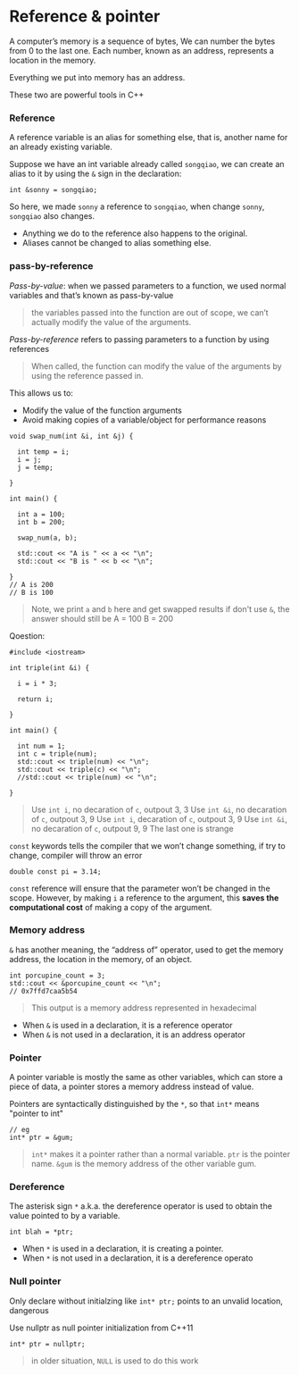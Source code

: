 # Reference & pointer
A computer’s memory is a sequence of bytes, We can number the bytes from 0 to the last one. Each number, known as an address, represents a location in the memory.

Everything we put into memory has an address.

These two are powerful tools in C++

### Reference
A reference variable is an alias for something else, that is, another name for an already existing variable.

Suppose we have an int variable already called `songqiao`, we can create an alias to it by using the `&` sign in the declaration:
```
int &sonny = songqiao;
```
So here, we made `sonny` a reference to `songqiao`, when change `sonny`, `songqiao` also changes.

- Anything we do to the reference also happens to the original.
- Aliases cannot be changed to alias something else.

### pass-by-reference
*Pass-by-value*: when we passed parameters to a function, we used normal variables and that’s known as pass-by-value
> the variables passed into the function are out of scope, we can’t actually modify the value of the arguments.

*Pass-by-reference* refers to passing parameters to a function by using references
> When called, the function can modify the value of the arguments by using the reference passed in.

This allows us to:
- Modify the value of the function arguments
- Avoid making copies of a variable/object for performance reasons

```
void swap_num(int &i, int &j) {
 
  int temp = i;
  i = j;
  j = temp;
 
}
 
int main() {
 
  int a = 100;
  int b = 200;
 
  swap_num(a, b);
 
  std::cout << "A is " << a << "\n";
  std::cout << "B is " << b << "\n";
 
}
// A is 200
// B is 100
```
> Note, we print `a` and `b` here and get swapped results
> if don't use `&`, the answer should still be A = 100 B = 200

Qoestion:
```
#include <iostream>

int triple(int &i) {

  i = i * 3;
  
  return i;

}

int main() {
  
  int num = 1;
  int c = triple(num);
  std::cout << triple(num) << "\n";
  std::cout << triple(c) << "\n";
  //std::cout << triple(num) << "\n";

}
```
> Use `int i`, no decaration of `c`, outpout 3, 3
> Use `int &i`, no decaration of `c`, outpout 3, 9
> Use `int i`, decaration of `c`, outpout 3, 9
> Use `int &i`, no decaration of `c`, outpout 9, 9
> The last one is strange

`const` keywords tells the compiler that we won’t change something, if try to change, compiler will throw an error
```
double const pi = 3.14;
```

 `const` reference will ensure that the parameter won’t be changed in the scope. 
 However, by making `i` a reference to the argument, this **saves the computational cost** of making a copy of the argument.

### Memory address
`&` has another meaning, the “address of” operator, used to get the memory address, the location in the memory, of an object.
```
int porcupine_count = 3;
std::cout << &porcupine_count << "\n";
// 0x7ffd7caa5b54
```
> This output is a memory address represented in hexadecimal

- When `&` is used in a declaration, it is a reference operator
- When `&` is not used in a declaration, it is an address operator

### Pointer
A pointer variable is mostly the same as other variables, which can store a piece of data, a pointer stores a memory address instead of value.

Pointers are syntactically distinguished by the `*`, so that `int*` means "pointer to int"
```
// eg
int* ptr = &gum;
```
> `int*` makes it a pointer rather than a normal variable.
> `ptr` is the pointer name.
> `&gum` is the memory address of the other variable gum.

### Dereference
The asterisk sign `*` a.k.a. the dereference operator is used to obtain the value pointed to by a variable.
```
int blah = *ptr;
```

- When `*` is used in a declaration, it is creating a pointer.
- When `*` is not used in a declaration, it is a dereference operato

### Null pointer
Only declare without initialzing like `int* ptr;` points to an unvalid location, dangerous

Use nullptr as null pointer initialization from C++11
```
int* ptr = nullptr;
```
> in older situation, `NULL` is used to do this work


